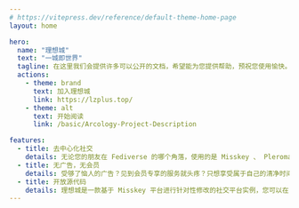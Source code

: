 ```yaml
---
# https://vitepress.dev/reference/default-theme-home-page
layout: home

hero:
  name: "理想城"
  text: "一城即世界"
  tagline: 在这里我们会提供许多可以公开的文档，希望能为您提供帮助，预祝您使用愉快。 🎉
  actions:
    - theme: brand
      text: 加入理想城
      link: https://lzplus.top/
    - theme: alt
      text: 开始阅读
      link: /basic/Arcology-Project-Description

features:
  - title: 去中心化社交
    details: 无论您的朋友在 Fediverse 的哪个角落，使用的是 Misskey 、 Pleroma 、 Mastodon 或是任何其他支持 ActivityPub 协议的软件，您都可以轻松关注、互动，共享美好社交生活，
  - title: 无广告，无会员
    details: 受够了恼人的广告？见到会员专享的服务就头疼？只想享受属于自己的清净时间线？这里就是您梦想中的乐土。我们坚持用爱发电，不投放广告，不设置会员制度。
  - title: 开放源代码
    details: 理想城是一款基于 Misskey 平台进行针对性修改的社交平台实例，您可以在 GitHub 访问到我们所有的源代码。
---
```


